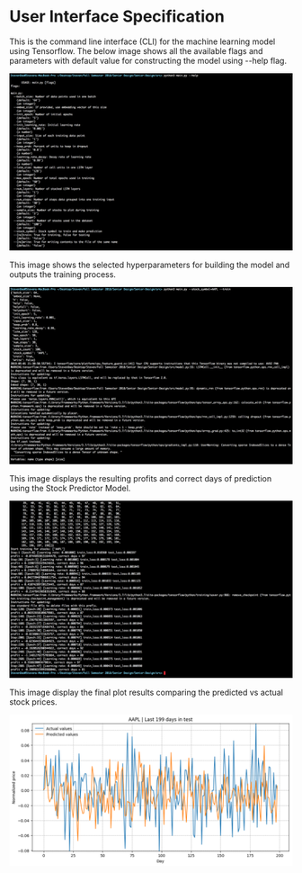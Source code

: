 # User Interface Specification

This is the command line interface (CLI) for the machine learning model using Tensorflow. The below image shows all the available flags and parameters with default value for constructing the model using --help flag.

<img src="https://github.com/stevenminhhoang/Senior-Design/blob/master/src/screenshots/Command%20Line%20Interface.png">

This image shows the selected hyperparameters for building the model and outputs the training process.

<img src="https://github.com/stevenminhhoang/Senior-Design/blob/master/src/screenshots/Available%20flags%20%26%20options.png">

This image displays the resulting profits and correct days of prediction using the Stock Predictor Model.

<img src="https://github.com/stevenminhhoang/Senior-Design/blob/master/src/screenshots/Results.png">

This image display the final plot results comparing the predicted vs actual stock prices.

<img src="https://github.com/stevenminhhoang/Senior-Design/blob/master/src/screenshots/AAPL_epoch47_step0028.png">
